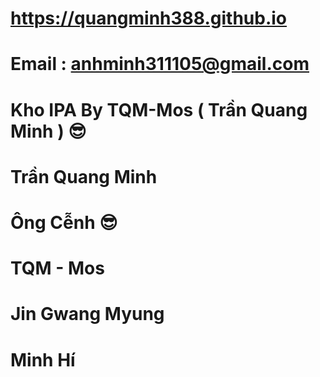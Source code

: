 # https://quangminh388.github.io

# Email : anhminh311105@gmail.com

# Kho IPA By TQM-Mos ( Trần Quang Minh ) 😎

# Trần Quang Minh

# Ông Cễnh 😎

# TQM - Mos

# Jin Gwang Myung

# Minh Hí